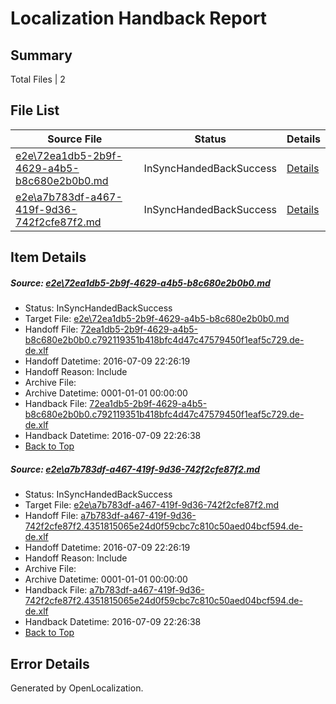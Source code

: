 # <a name='report-top'></a> Localization Handback Report

## Summary
 Total Files | 2

## File List
 Source File | Status | Details 
 ----------- | ------ | ------- 
 [e2e\72ea1db5-2b9f-4629-a4b5-b8c680e2b0b0.md](https://github.com/OpenLocalizationTestOrg/oltest/blob/e8c62fa251043f2399f0407f4114931e9b2f4b8a/e2e/72ea1db5-2b9f-4629-a4b5-b8c680e2b0b0.md) | InSyncHandedBackSuccess | [Details](#7cccc22e0b3b16831000df2af9f8d373b2970ead2)
 [e2e\a7b783df-a467-419f-9d36-742f2cfe87f2.md](https://github.com/OpenLocalizationTestOrg/oltest/blob/e8c62fa251043f2399f0407f4114931e9b2f4b8a/e2e/a7b783df-a467-419f-9d36-742f2cfe87f2.md) | InSyncHandedBackSuccess | [Details](#9313b4cecacdefe7d9fee1b11ee0089af370aad93)

## Item Details
##### <a name='7cccc22e0b3b16831000df2af9f8d373b2970ead2'></a> Source: [e2e\72ea1db5-2b9f-4629-a4b5-b8c680e2b0b0.md](https://github.com/OpenLocalizationTestOrg/oltest/blob/e8c62fa251043f2399f0407f4114931e9b2f4b8a/e2e/72ea1db5-2b9f-4629-a4b5-b8c680e2b0b0.md)
* Status: InSyncHandedBackSuccess
* Target File: [e2e\72ea1db5-2b9f-4629-a4b5-b8c680e2b0b0.md](https://github.com/OpenLocalizationTestOrg/oltest-dede-fly/blob/283a3310a8cd52756ff8bc469b64b928be200df6/e2e/72ea1db5-2b9f-4629-a4b5-b8c680e2b0b0.md)
* Handoff File: [72ea1db5-2b9f-4629-a4b5-b8c680e2b0b0.c792119351b418bfc4d47c47579450f1eaf5c729.de-de.xlf](https://github.com/OpenLocalizationTestOrg/olhandoff-e2e/blob/9b354032187097a67e806522f3914621bb50220b/ol-handoff/OpenLocalizationTestOrg/oltest-dede-fly/ci/ht/72ea1db5-2b9f-4629-a4b5-b8c680e2b0b0.c792119351b418bfc4d47c47579450f1eaf5c729.de-de.xlf)
* Handoff Datetime: 2016-07-09 22:26:19
* Handoff Reason: Include
* Archive File: 
* Archive Datetime: 0001-01-01 00:00:00
* Handback File: [72ea1db5-2b9f-4629-a4b5-b8c680e2b0b0.c792119351b418bfc4d47c47579450f1eaf5c729.de-de.xlf](https://github.com/OpenLocalizationTestOrg/olhandback-e2e/blob/a1e5d01a3826b6c6d699edc6eb0aedce953630a6/ol-handback/OpenLocalizationTestOrg/oltest-dede-fly/ci/ht/72ea1db5-2b9f-4629-a4b5-b8c680e2b0b0.c792119351b418bfc4d47c47579450f1eaf5c729.de-de.xlf)
* Handback Datetime: 2016-07-09 22:26:38
* [Back to Top](#report-top)

##### <a name='9313b4cecacdefe7d9fee1b11ee0089af370aad93'></a> Source: [e2e\a7b783df-a467-419f-9d36-742f2cfe87f2.md](https://github.com/OpenLocalizationTestOrg/oltest/blob/e8c62fa251043f2399f0407f4114931e9b2f4b8a/e2e/a7b783df-a467-419f-9d36-742f2cfe87f2.md)
* Status: InSyncHandedBackSuccess
* Target File: [e2e\a7b783df-a467-419f-9d36-742f2cfe87f2.md](https://github.com/OpenLocalizationTestOrg/oltest-dede-fly/blob/283a3310a8cd52756ff8bc469b64b928be200df6/e2e/a7b783df-a467-419f-9d36-742f2cfe87f2.md)
* Handoff File: [a7b783df-a467-419f-9d36-742f2cfe87f2.4351815065e24d0f59cbc7c810c50aed04bcf594.de-de.xlf](https://github.com/OpenLocalizationTestOrg/olhandoff-e2e/blob/9b354032187097a67e806522f3914621bb50220b/ol-handoff/OpenLocalizationTestOrg/oltest-dede-fly/ci/ht/a7b783df-a467-419f-9d36-742f2cfe87f2.4351815065e24d0f59cbc7c810c50aed04bcf594.de-de.xlf)
* Handoff Datetime: 2016-07-09 22:26:19
* Handoff Reason: Include
* Archive File: 
* Archive Datetime: 0001-01-01 00:00:00
* Handback File: [a7b783df-a467-419f-9d36-742f2cfe87f2.4351815065e24d0f59cbc7c810c50aed04bcf594.de-de.xlf](https://github.com/OpenLocalizationTestOrg/olhandback-e2e/blob/a1e5d01a3826b6c6d699edc6eb0aedce953630a6/ol-handback/OpenLocalizationTestOrg/oltest-dede-fly/ci/ht/a7b783df-a467-419f-9d36-742f2cfe87f2.4351815065e24d0f59cbc7c810c50aed04bcf594.de-de.xlf)
* Handback Datetime: 2016-07-09 22:26:38
* [Back to Top](#report-top)


## Error Details

Generated by OpenLocalization.
